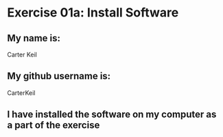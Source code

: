 # Exercise 01a: Install Software

## My name is:
Carter Keil

## My github username is:
CarterKeil

## I have installed the software on my computer as a part of the exercise
